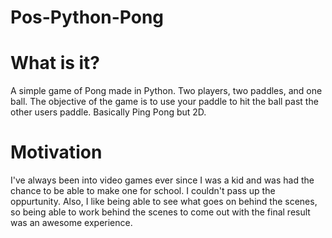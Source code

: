 # Pos-Python-Pong

# What is it?
A simple game of Pong made in Python. Two players, two paddles, and one ball. The objective of the game is to use your paddle to hit the ball past the other 
users paddle. Basically Ping Pong but 2D.

# Motivation
I've always been into video games ever since I was a kid and was had the chance to be able to make one for school. I couldn't pass up the oppurtunity. Also, I like 
being able to see what goes on behind the scenes, so being able to work behind the scenes to come out with the final result was an awesome experience.
